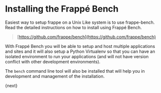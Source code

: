 <!-- add-breadcrumbs -->
# Installing the Frappé Bench

Easiest way to setup frappe on a Unix Like system is to use frappe-bench. Read the detailed instructions on how to install using Frappé Bench.

> [https://github.com/frappe/bench](https://github.com/frappe/bench)

With Frappé Bench you will be able to setup and host multiple applications and sites and it will also setup a Python Virtualenv so that you can have an isolated environment to run your applications (and will not have version conflict with other development environments).

The `bench` command line tool will also be installed that will help you in development and management of the installation.

{next}
